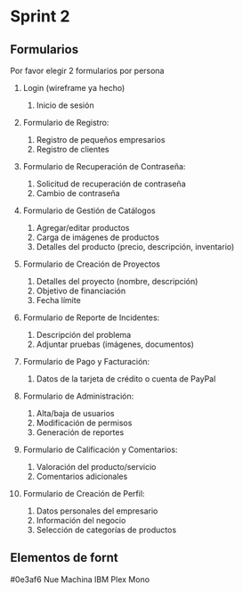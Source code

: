 # Sprint 2

## Formularios

Por favor elegir 2 formularios por persona

1. Login (wireframe ya hecho)
   1. Inicio de sesión

2. Formulario de Registro:
   1. Registro de pequeños empresarios
   2. Registro de clientes

3. Formulario de Recuperación de Contraseña:
   1. Solicitud de recuperación de contraseña
   2. Cambio de contraseña

4. Formulario de Gestión de Catálogos
   1. Agregar/editar productos
   2. Carga de imágenes de productos
   3. Detalles del producto (precio, descripción, inventario)

5. Formulario de Creación de Proyectos
   1. Detalles del proyecto (nombre, descripción)
   2. Objetivo de financiación
   3. Fecha límite

6. Formulario de Reporte de Incidentes:
   1. Descripción del problema
   2. Adjuntar pruebas (imágenes, documentos)

7. Formulario de Pago y Facturación:
   1. Datos de la tarjeta de crédito o cuenta de PayPal

8. Formulario de Administración:
   1. Alta/baja de usuarios
   2. Modificación de permisos
   3. Generación de reportes

9. Formulario de Calificación y Comentarios:
   1. Valoración del producto/servicio
   2. Comentarios adicionales

10. Formulario de Creación de Perfil:
    1. Datos personales del empresario
    2. Información del negocio
    3. Selección de categorías de productos

## Elementos de fornt

#0e3af6
Nue Machina
IBM Plex Mono